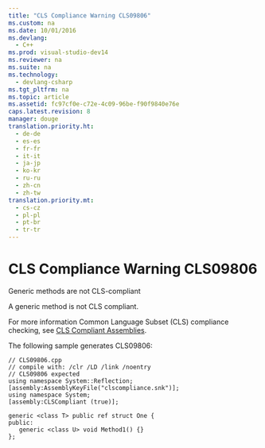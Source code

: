 ```yaml
---
title: "CLS Compliance Warning CLS09806"
ms.custom: na
ms.date: 10/01/2016
ms.devlang: 
  - C++
ms.prod: visual-studio-dev14
ms.reviewer: na
ms.suite: na
ms.technology: 
  - devlang-csharp
ms.tgt_pltfrm: na
ms.topic: article
ms.assetid: fc97cf0e-c72e-4c09-96be-f90f9840e76e
caps.latest.revision: 8
manager: douge
translation.priority.ht: 
  - de-de
  - es-es
  - fr-fr
  - it-it
  - ja-jp
  - ko-kr
  - ru-ru
  - zh-cn
  - zh-tw
translation.priority.mt: 
  - cs-cz
  - pl-pl
  - pt-br
  - tr-tr
---
```

# CLS Compliance Warning CLS09806
Generic methods are not CLS-compliant  
  
 A generic method is not CLS compliant.  
  
 For more information Common Language Subset (CLS) compliance checking, see [CLS Compliant Assemblies](assetId:///3320b57e-ea55-4697-a17d-f509a36a3c93).  
  
 The following sample generates CLS09806:  
  
```  
// CLS09806.cpp  
// compile with: /clr /LD /link /noentry  
// CLS09806 expected  
using namespace System::Reflection;  
[assembly:AssemblyKeyFile("clscompliance.snk")];  
using namespace System;  
[assembly:CLSCompliant (true)];  
  
generic <class T> public ref struct One {  
public:  
   generic <class U> void Method1() {}  
};  
```
